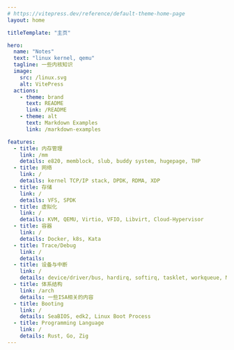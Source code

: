 ```yaml
---
# https://vitepress.dev/reference/default-theme-home-page
layout: home

titleTemplate: "主页"

hero:
  name: "Notes"
  text: "linux kernel, qemu"
  tagline: 一些内核知识
  image:
    src: /linux.svg
    alt: VitePress
  actions:
    - theme: brand
      text: README
      link: /README
    - theme: alt
      text: Markdown Examples
      link: /markdown-examples

features:
  - title: 内存管理
    link: /mm
    details: e820, memblock, slub, buddy system, hugepage, THP
  - title: 网络
    link: /
    details: kernel TCP/IP stack, DPDK, RDMA, XDP
  - title: 存储
    link: /
    details: VFS, SPDK
  - title: 虚拟化
    link: /
    details: KVM, QEMU, Virtio, VFIO, Libvirt, Cloud-Hypervisor
  - title: 容器
    link: /
    details: Docker, k8s, Kata
  - title: Trace/Debug
    link: /
    details:
  - title: 设备与中断
    link: /
    details: device/driver/bus, hardirq, softirq, tasklet, workqueue, MSI-X, APIC, GICv4
  - title: 体系结构
    link: /arch
    details: 一些ISA相关的内容
  - title: Booting
    link: /
    details: SeaBIOS, edk2, Linux Boot Process
  - title: Programming Language
    link: /
    details: Rust, Go, Zig
---
```

